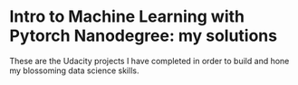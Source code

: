 # Intro to Machine Learning with Pytorch Nanodegree: my solutions

These are the Udacity projects I have completed in order to build and hone my blossoming data science skills.
